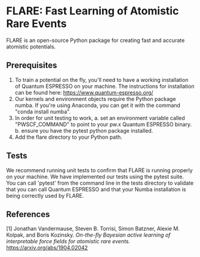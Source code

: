 # FLARE: Fast Learning of Atomistic Rare Events

FLARE is an open-source Python package for creating fast and accurate atomistic potentials. 


## Prerequisites
1. To train a potential on the fly, you'll need to have a working installation of Quantum ESPRESSO on your machine. The instructions for installation can be found here: https://www.quantum-espresso.org/
2. Our kernels and environment objects require the Python package numba. If you're using Anaconda, you can get it with the command "conda install numba".
3. In order for unit testing to work,
   a. set an environment variable called "PWSCF_COMMAND" to point to your pw.x Quantum ESPRESSO binary.
   b. ensure you have the pytest python package installed.
4. Add the flare directory to your Python path.

## Tests
We recommend running unit tests to confirm that FLARE is running properly on your machine. We have implemented our tests using the pytest suite. You can call 'pytest' from the command line in the tests directory to validate that you can call Quantum ESPRESSO and that your Numba installation is being correctly used by FLARE.

## References
[1] Jonathan Vandermause, Steven B. Torrisi, Simon Batzner, Alexie M. Kolpak, and Boris Kozinsky. *On-the-fly Bayesian active learning of interpretable force fields for atomistic rare events.* https://arxiv.org/abs/1904.02042
